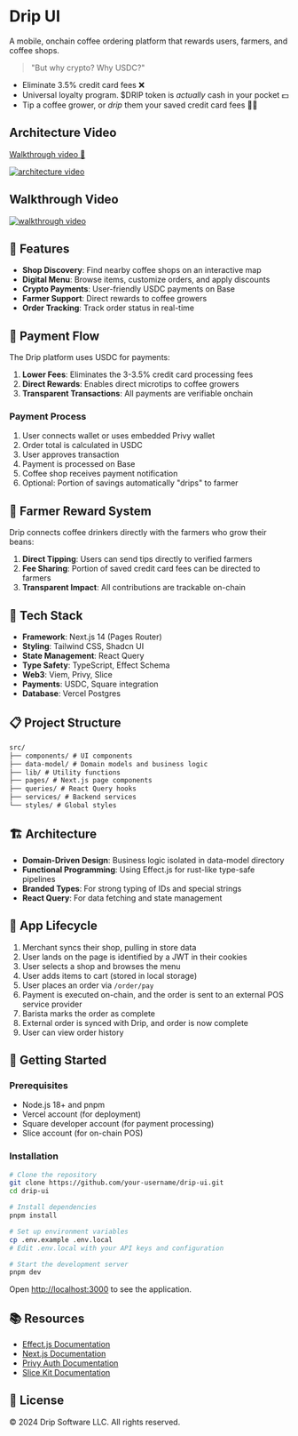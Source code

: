 # Drip UI

A mobile, onchain coffee ordering platform that rewards users, farmers, and coffee shops.

> "But why crypto? Why USDC?"

- Eliminate 3.5% credit card fees ❌
- Universal loyalty program. $DRIP token is _actually_ cash in your pocket 💵
- Tip a coffee grower, or _drip_ them your saved credit card fees 👨‍🌾

## Architecture Video

[Walkthrough video 🔗](https://www.loom.com/share/12ff3ea9625f43d580f18ae0e89a110d?sid=433837d6-5371-4204-879c-c1b94077654e)

[![architecture video](https://github.com/user-attachments/assets/af4ea6ac-924f-4fce-b835-9c53af3bffc4)](https://www.loom.com/share/12ff3ea9625f43d580f18ae0e89a110d?sid=433837d6-5371-4204-879c-c1b94077654e)

## Walkthrough Video

[![walkthrough video](https://markdown-videos-api.jorgenkh.no/youtube/8GKjd1fyFA8.gif?width=480&height=320&duration=500)](https://youtu.be/8GKjd1fyFA8)

## 🚀 Features

- **Shop Discovery**: Find nearby coffee shops on an interactive map
- **Digital Menu**: Browse items, customize orders, and apply discounts
- **Crypto Payments**: User-friendly USDC payments on Base
- **Farmer Support**: Direct rewards to coffee growers
- **Order Tracking**: Track order status in real-time

## 💸 Payment Flow

The Drip platform uses USDC for payments:

1. **Lower Fees**: Eliminates the 3-3.5% credit card processing fees
2. **Direct Rewards**: Enables direct microtips to coffee growers
3. **Transparent Transactions**: All payments are verifiable onchain

### Payment Process

1. User connects wallet or uses embedded Privy wallet
2. Order total is calculated in USDC
3. User approves transaction
4. Payment is processed on Base
5. Coffee shop receives payment notification
6. Optional: Portion of savings automatically "drips" to farmer

## 🌱 Farmer Reward System

Drip connects coffee drinkers directly with the farmers who grow their beans:

1. **Direct Tipping**: Users can send tips directly to verified farmers
2. **Fee Sharing**: Portion of saved credit card fees can be directed to farmers
3. **Transparent Impact**: All contributions are trackable on-chain

## 🔧 Tech Stack

- **Framework**: Next.js 14 (Pages Router)
- **Styling**: Tailwind CSS, Shadcn UI
- **State Management**: React Query
- **Type Safety**: TypeScript, Effect Schema
- **Web3**: Viem, Privy, Slice
- **Payments**: USDC, Square integration
- **Database**: Vercel Postgres

## 📋 Project Structure

```markdown
src/
├── components/ # UI components
├── data-model/ # Domain models and business logic
├── lib/ # Utility functions
├── pages/ # Next.js page components
├── queries/ # React Query hooks
├── services/ # Backend services
└── styles/ # Global styles
```

## 🏗️ Architecture

- **Domain-Driven Design**: Business logic isolated in data-model directory
- **Functional Programming**: Using Effect.js for rust-like type-safe pipelines
- **Branded Types**: For strong typing of IDs and special strings
- **React Query**: For data fetching and state management

## 🔄 App Lifecycle

1. Merchant syncs their shop, pulling in store data
2. User lands on the page is identified by a JWT in their cookies
3. User selects a shop and browses the menu
4. User adds items to cart (stored in local storage)
5. User places an order via `/order/pay`
6. Payment is executed on-chain, and the order is sent to an external POS service provider
7. Barista marks the order as complete
8. External order is synced with Drip, and order is now complete
9. User can view order history

## 🚀 Getting Started

### Prerequisites

- Node.js 18+ and pnpm
- Vercel account (for deployment)
- Square developer account (for payment processing)
- Slice account (for on-chain POS)

### Installation

```bash
# Clone the repository
git clone https://github.com/your-username/drip-ui.git
cd drip-ui

# Install dependencies
pnpm install

# Set up environment variables
cp .env.example .env.local
# Edit .env.local with your API keys and configuration

# Start the development server
pnpm dev
```

Open [http://localhost:3000](http://localhost:3000) to see the application.

## 📚 Resources

- [Effect.js Documentation](https://effect.website/)
- [Next.js Documentation](https://nextjs.org/docs)
- [Privy Auth Documentation](https://docs.privy.io/)
- [Slice Kit Documentation](https://docs.slice.so/)

## 📝 License

© 2024 Drip Software LLC. All rights reserved.
